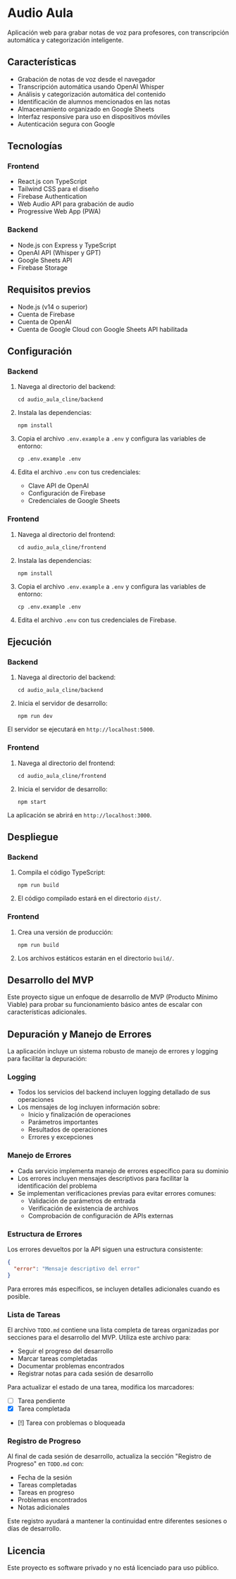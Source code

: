 # Audio Aula

Aplicación web para grabar notas de voz para profesores, con transcripción automática y categorización inteligente.

## Características

- Grabación de notas de voz desde el navegador
- Transcripción automática usando OpenAI Whisper
- Análisis y categorización automática del contenido
- Identificación de alumnos mencionados en las notas
- Almacenamiento organizado en Google Sheets
- Interfaz responsive para uso en dispositivos móviles
- Autenticación segura con Google

## Tecnologías

### Frontend
- React.js con TypeScript
- Tailwind CSS para el diseño
- Firebase Authentication
- Web Audio API para grabación de audio
- Progressive Web App (PWA)

### Backend
- Node.js con Express y TypeScript
- OpenAI API (Whisper y GPT)
- Google Sheets API
- Firebase Storage

## Requisitos previos

- Node.js (v14 o superior)
- Cuenta de Firebase
- Cuenta de OpenAI
- Cuenta de Google Cloud con Google Sheets API habilitada

## Configuración

### Backend

1. Navega al directorio del backend:
   ```
   cd audio_aula_cline/backend
   ```

2. Instala las dependencias:
   ```
   npm install
   ```

3. Copia el archivo `.env.example` a `.env` y configura las variables de entorno:
   ```
   cp .env.example .env
   ```

4. Edita el archivo `.env` con tus credenciales:
   - Clave API de OpenAI
   - Configuración de Firebase
   - Credenciales de Google Sheets

### Frontend

1. Navega al directorio del frontend:
   ```
   cd audio_aula_cline/frontend
   ```

2. Instala las dependencias:
   ```
   npm install
   ```

3. Copia el archivo `.env.example` a `.env` y configura las variables de entorno:
   ```
   cp .env.example .env
   ```

4. Edita el archivo `.env` con tus credenciales de Firebase.

## Ejecución

### Backend

1. Navega al directorio del backend:
   ```
   cd audio_aula_cline/backend
   ```

2. Inicia el servidor de desarrollo:
   ```
   npm run dev
   ```

El servidor se ejecutará en `http://localhost:5000`.

### Frontend

1. Navega al directorio del frontend:
   ```
   cd audio_aula_cline/frontend
   ```

2. Inicia el servidor de desarrollo:
   ```
   npm start
   ```

La aplicación se abrirá en `http://localhost:3000`.

## Despliegue

### Backend

1. Compila el código TypeScript:
   ```
   npm run build
   ```

2. El código compilado estará en el directorio `dist/`.

### Frontend

1. Crea una versión de producción:
   ```
   npm run build
   ```

2. Los archivos estáticos estarán en el directorio `build/`.

## Desarrollo del MVP

Este proyecto sigue un enfoque de desarrollo de MVP (Producto Mínimo Viable) para probar su funcionamiento básico antes de escalar con características adicionales.

## Depuración y Manejo de Errores

La aplicación incluye un sistema robusto de manejo de errores y logging para facilitar la depuración:

### Logging

- Todos los servicios del backend incluyen logging detallado de sus operaciones
- Los mensajes de log incluyen información sobre:
  - Inicio y finalización de operaciones
  - Parámetros importantes
  - Resultados de operaciones
  - Errores y excepciones

### Manejo de Errores

- Cada servicio implementa manejo de errores específico para su dominio
- Los errores incluyen mensajes descriptivos para facilitar la identificación del problema
- Se implementan verificaciones previas para evitar errores comunes:
  - Validación de parámetros de entrada
  - Verificación de existencia de archivos
  - Comprobación de configuración de APIs externas

### Estructura de Errores

Los errores devueltos por la API siguen una estructura consistente:

```json
{
  "error": "Mensaje descriptivo del error"
}
```

Para errores más específicos, se incluyen detalles adicionales cuando es posible.

### Lista de Tareas

El archivo `TODO.md` contiene una lista completa de tareas organizadas por secciones para el desarrollo del MVP. Utiliza este archivo para:

- Seguir el progreso del desarrollo
- Marcar tareas completadas
- Documentar problemas encontrados
- Registrar notas para cada sesión de desarrollo

Para actualizar el estado de una tarea, modifica los marcadores:
- [ ] Tarea pendiente
- [x] Tarea completada
- [!] Tarea con problemas o bloqueada

### Registro de Progreso

Al final de cada sesión de desarrollo, actualiza la sección "Registro de Progreso" en `TODO.md` con:
- Fecha de la sesión
- Tareas completadas
- Tareas en progreso
- Problemas encontrados
- Notas adicionales

Este registro ayudará a mantener la continuidad entre diferentes sesiones o días de desarrollo.

## Licencia

Este proyecto es software privado y no está licenciado para uso público.
